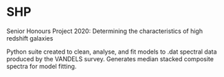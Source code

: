 # SHP
Senior Honours Project 2020: Determining the characteristics of high redshift galaxies

Python suite created to clean, analyse, and fit models to .dat spectral data produced by the VANDELS survey. 
Generates median stacked composite spectra for model fitting.
